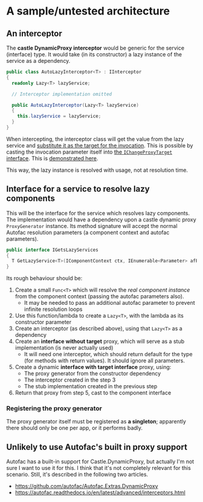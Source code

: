 # A sample/untested architecture
## An interceptor
The **castle DynamicProxy interceptor** would be generic for the service (interface) type. It would take (in its constructor) a lazy instance of the service as a dependency.

```csharp
public class AutoLazyInterceptor<T> : IInterceptor
{
  readonly Lazy<T> lazyService;

  // Interceptor implementation omitted

  public AutoLazyInterceptor(Lazy<T> lazyService)
  {
    this.lazyService = lazyService;
  }
}
```

When intercepting, the interceptor class will get the value from the lazy service and [substitute it as the target for the invocation](https://kozmic.net/2009/04/27/castle-dynamic-proxy-tutorial-part-x-interface-proxies-with-target/). This is possible by casting the invocation parameter itself into [the `IChangeProxyTarget` interface](https://github.com/castleproject/Core/blob/master/src/Castle.Core/DynamicProxy/IChangeProxyTarget.cs). This is [demonstrated here](https://stackoverflow.com/a/17967944/6221779).

This way, the lazy instance is resolved with usage, not at resolution time.

## Interface for a service to resolve lazy components
This will be the interface for the service which resolves lazy components.  The implementation would have a dependency upon a castle dynamic proxy `ProxyGenerator` instance. Its method signature will accept the normal Autofac resolution parameters (a component context and autofac parameters).

```csharp
public interface IGetsLazyServices
{
  T GetLazyService<T>(IComponentContext ctx, IEnumerable<Parameter> afParams);
}
```

Its rough behaviour should be:

1. Create a small `Func<T>` which will resolve the *real component instance* from the component context (passing the autofac parameters also).
    * It may be needed to pass an additional autofac parameter to prevent infinite resolution loops
2. Use this function/lambda to create a `Lazy<T>`, with the lambda as its constructor parameter
3. Create an interceptor (as described above), using that `Lazy<T>` as a dependency
4. Create an **interface without target** proxy, which will serve as a stub implementation (is never actually used)
    * It will need one interceptor, which should return default for the type (for methods with return values). It should ignore all parameters.
5. Create a dynamic **interface with target interface** proxy, using:
    * The proxy generator from the constructor dependency
    * The interceptor created in the step 3
    * The stub implementation created in the previous step
6. Return that proxy from step 5, cast to the component interface

### Registering the proxy generator
The proxy generator itself must be registered as **a singleton**; apparently there should only be one per app, or it performs badly.

## Unlikely to use Autofac's built in proxy support
Autofac has a built-in support for Castle.DynamicProxy, but actually I'm not sure I want to use it for this.  I think that it's not completely relevant for this scenario.  Still, it's described in the following two articles.

* https://github.com/autofac/Autofac.Extras.DynamicProxy
* https://autofac.readthedocs.io/en/latest/advanced/interceptors.html